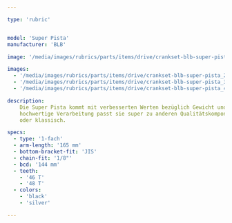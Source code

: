 ```yaml
---

type: 'rubric'


model: 'Super Pista'
manufacturer: 'BLB'

image: '/media/images/rubrics/parts/items/drive/crankset-blb-super-pista_1.jpeg'

images:
  - '/media/images/rubrics/parts/items/drive/crankset-blb-super-pista_2.jpeg'
  - '/media/images/rubrics/parts/items/drive/crankset-blb-super-pista_3.jpeg'
  - '/media/images/rubrics/parts/items/drive/crankset-blb-super-pista_4.jpeg'

description:
    Die Super Pista kommt mit verbesserten Werten bezüglich Gewicht und Steifigkeit. Durch die
    hochwertige Verarbeitung passt sie super zu anderen Qualitätskomponenten - ganz gleich, ob neu
    oder klassisch.

specs:
  - type: '1-fach'
  - arm-length: '165 mm'
  - bottom-bracket-fit: 'JIS'
  - chain-fit: '1/8"'
  - bcd: '144 mm'
  - teeth: 
    - '46 T'
    - '48 T' 
  - colors: 
    - 'black'
    - 'silver'

---
```

